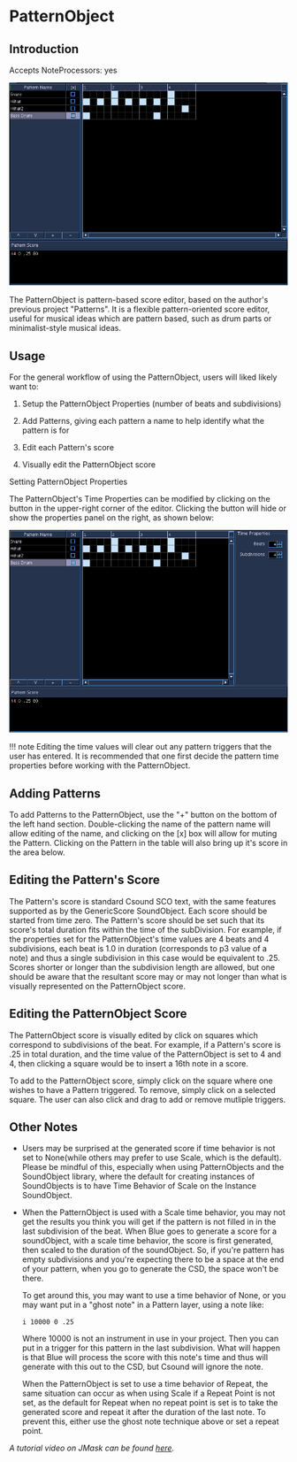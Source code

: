 # PatternObject

## Introduction

Accepts NoteProcessors: yes

![Pattern Object](../../../images/patternObject1.png)

The PatternObject is pattern-based score editor, based on the author's
previous project "Patterns". It is a flexible pattern-oriented score
editor, useful for musical ideas which are pattern based, such as drum
parts or minimalist-style musical ideas.

## Usage

For the general workflow of using the PatternObject, users will liked
likely want to:

1.  Setup the PatternObject Properties (number of beats and
    subdivisions)

2.  Add Patterns, giving each pattern a name to help identify what the
    pattern is for

3.  Edit each Pattern's score

4.  Visually edit the PatternObject score

 Setting PatternObject Properties

The PatternObject's Time Properties can be modified by clicking on the
button in the upper-right corner of the editor. Clicking the button will
hide or show the properties panel on the right, as shown below:

![Pattern Object Properties](../../../images/patternObject2.png)

!!! note
    Editing the time values will clear out any pattern triggers that the
    user has entered. It is recommended that one first decide the pattern
    time properties before working with the PatternObject.

##  Adding Patterns

To add Patterns to the PatternObject, use the "+" button on the bottom
of the left hand section. Double-clicking the name of the pattern name
will allow editing of the name, and clicking on the \[x\] box will allow
for muting the Pattern. Clicking on the Pattern in the table will also
bring up it's score in the area below.

##  Editing the Pattern's Score

The Pattern's score is standard Csound SCO text, with the same features
supported as by the GenericScore SoundObject. Each score should be
started from time zero. The Pattern's score should be set such that its
score's total duration fits within the time of the subDivision. For
example, if the properties set for the PatternObject's time values are 4
beats and 4 subdivisions, each beat is 1.0 in duration (corresponds to
p3 value of a note) and thus a single subdivision in this case would be
equivalent to .25. Scores shorter or longer than the subdivision length
are allowed, but one should be aware that the resultant score may or may
not longer than what is visually represented on the PatternObject score.

##  Editing the PatternObject Score

The PatternObject score is visually edited by click on squares which
correspond to subdivisions of the beat. For example, if a Pattern's
score is .25 in total duration, and the time value of the PatternObject
is set to 4 and 4, then clicking a square would be to insert a 16th note
in a score.

To add to the PatternObject score, simply click on the square where one
wishes to have a Pattern triggered. To remove, simply click on a
selected square. The user can also click and drag to add or remove
mutliple triggers.

## Other Notes

  - Users may be surprised at the generated score if time behavior is
    not set to None(while others may prefer to use Scale, which is the
    default). Please be mindful of this, especially when using
    PatternObjects and the SoundObject library, where the default for
    creating instances of SoundObjects is to have Time Behavior of Scale
    on the Instance SoundObject.

  - When the PatternObject is used with a Scale time behavior, you may
    not get the results you think you will get if the pattern is not
    filled in in the last subdivision of the beat. When Blue goes to
    generate a score for a soundObject, with a scale time behavior, the
    score is first generated, then scaled to the duration of the
    soundObject. So, if you're pattern has empty subdivisions and you're
    expecting there to be a space at the end of your pattern, when you
    go to generate the CSD, the space won't be there.
    
    To get around this, you may want to use a time behavior of None, or
    you may want put in a "ghost note" in a Pattern layer, using a note
    like:
    
    ```
    i 10000 0 .25
    ```
    
    Where 10000 is not an instrument in use in your project. Then you
    can put in a trigger for this pattern in the last subdivision. What
    will happen is that Blue will process the score with this note's
    time and thus will generate with this out to the CSD, but Csound
    will ignore the note.
    
    When the PatternObject is set to use a time behavior of Repeat, the
    same situation can occur as when using Scale if a Repeat Point is
    not set, as the default for Repeat when no repeat point is set is to
    take the generated score and repeat it after the duration of the
    last note. To prevent this, either use the ghost note technique
    above or set a repeat point.

_A tutorial video on JMask can be found [here](https://www.youtube.com/watch?v=O2QkPMP0Rrc&t=319s)._

